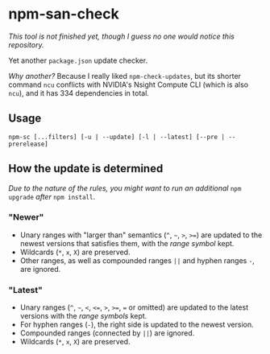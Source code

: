 # npm-san-check

*This tool is not finished yet, though I guess no one would notice this repository.*

Yet another `package.json` update checker.

*Why another?* Because I really liked `npm-check-updates`, but its shorter command `ncu` conflicts with NVIDIA's Nsight Compute CLI (which is also `ncu`), and it has 334 dependencies in total.

## Usage

```
npm-sc [...filters] [-u | --update] [-l | --latest] [--pre | --prerelease]
```

## How the update is determined

*Due to the nature of the rules, you might want to run an additional* `npm upgrade` *after* `npm install`.

### "Newer"

- Unary ranges with "larger than" semantics (`^`, `~`, `>`, `>=`) are updated to the newest versions that satisfies them, with the *range symbol* kept.
- Wildcards (`*`, `x`, `X`) are preserved.
- Other ranges, as well as compounded ranges `||` and hyphen ranges `-`, are ignored.

### "Latest"

- Unary ranges (`^`, `~`, `<`, `<=`, `>`, `>=`, `=` or omitted) are updated to the latest versions with the *range symbols* kept.
- For hyphen ranges (`-`), the right side is updated to the newest version.
- Compounded ranges (connected by `||`) are ignored.
- Wildcards (`*`, `x`, `X`) are preserved.
